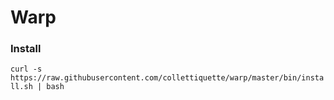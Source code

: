 # Warp

### Install

`curl -s https://raw.githubusercontent.com/collettiquette/warp/master/bin/install.sh | bash`
